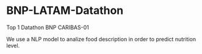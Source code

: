 # BNP-LATAM-Datathon

Top 1 Datathon BNP CARIBAS-01

We use a NLP model to analize food description in order to predict nutrition level.
